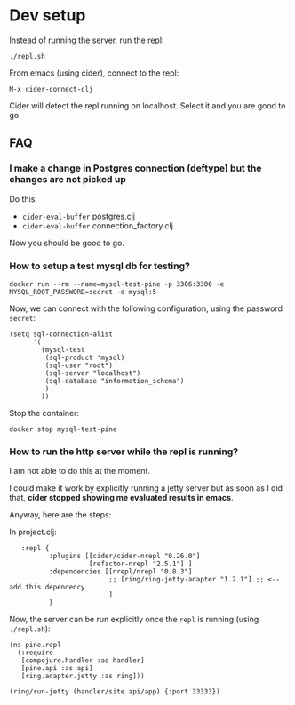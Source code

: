 # Dev setup

Instead of running the server, run the repl:

```
./repl.sh
```

From emacs (using cider), connect to the repl:

```
M-x cider-connect-clj
```

Cider will detect the repl running on localhost. Select it and you are good to go.

## FAQ

### I make a change in Postgres connection (deftype) but the changes are not picked up

Do this:

- `cider-eval-buffer` postgres.clj
- `cider-eval-buffer` connection_factory.clj

Now you should be good to go.

### How to setup a test mysql db for testing?

```
docker run --rm --name=mysql-test-pine -p 3306:3306 -e MYSQL_ROOT_PASSWORD=secret -d mysql:5
```

Now, we can connect with the following configuration, using the password `secret`:

```
(setq sql-connection-alist
      '(
        (mysql-test
         (sql-product 'mysql)
         (sql-user "root")
         (sql-server "localhost")
         (sql-database "information_schema")
         )
        ))
```


Stop the container:

```
docker stop mysql-test-pine
```

### How to run the http server while the repl is running?

I am not able to do this at the moment.

I could make it work by explicitly running a jetty server but as soon as I did
that, **cider stopped showing me evaluated results in emacs**.

Anyway, here are the steps:

In project.clj:

```
   :repl {
          :plugins [[cider/cider-nrepl "0.26.0"]
                    [refactor-nrepl "2.5.1"] ]
          :dependencies [[nrepl/nrepl "0.8.3"]
                         ;; [ring/ring-jetty-adapter "1.2.1"] ;; <-- add this dependency
                         ]
          }
```

Now, the server can be run explicitly once the `repl` is running (using `./repl.sh`):

```
(ns pine.repl
  (:require
   [compojure.handler :as handler]
   [pine.api :as api]
   [ring.adapter.jetty :as ring]))

(ring/run-jetty (handler/site api/app) {:port 33333})
```

<!-- # Issue with Mysql 8 -->

<!-- ## Client does not support authentication protocol -->
<!-- ``` -->
<!-- com.mysql.jdbc.exceptions.jdbc4.MySQLNonTransientConnectionException: Client does not support authentication protocol requested by server; consider upgrading MySQL client -->
<!-- ``` -->

<!-- Naive fix: -->

<!-- ``` -->
<!-- ALTER USER 'root'@'localhost' IDENTIFIED WITH mysql_native_password BY 'secret'; -->
<!-- FLUSH PRIVILEGES; -->

<!-- ``` -->
